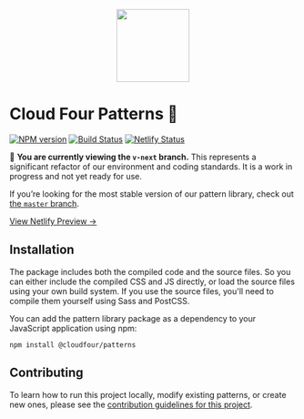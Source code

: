 <p align="center"><img src="https://cloudfour.com/android-chrome-512x512.png" alt="" width="128" height="128"/></p>

# Cloud Four Patterns 🚧

[![NPM version](http://img.shields.io/npm/v/@cloudfour/patterns.svg)](https://www.npmjs.org/package/@cloudfour/patterns) [![Build Status](https://github.com/cloudfour/cloudfour.com-patterns/workflows/CI/badge.svg)](https://github.com/cloudfour/cloudfour.com-patterns/actions?query=workflow%3ACI) [![Netlify Status](https://api.netlify.com/api/v1/badges/1923e350-3172-409a-9361-b04d54d1c3b4/deploy-status)](https://app.netlify.com/sites/cloudfour-patterns/deploys?filter=v-next)

🚨 **You are currently viewing the `v-next` branch.** This represents a significant refactor of our environment and coding standards. It is a work in progress and not yet ready for use.

If you’re looking for the most stable version of our pattern library, check out [the `master` branch](https://github.com/cloudfour/cloudfour.com-patterns/tree/master).

[View Netlify Preview →](https://v-next--cloudfour-patterns.netlify.com/)

## Installation

<!---
  note that this content is duplicated between readme.md and welcome.stories.mdx
  be sure to make any changes to both files!
-->

The package includes both the compiled code and the source files. So you can either include the compiled CSS and JS directly, or load the source files using your own build system. If you use the source files, you'll need to compile them yourself using Sass and PostCSS.

You can add the pattern library package as a dependency to your JavaScript application using npm:

```
npm install @cloudfour/patterns
```

## Contributing

To learn how to run this project locally, modify existing patterns, or create new ones, please see the [contribution guidelines for this project](CONTRIBUTING.md).
